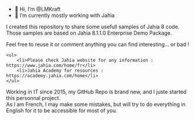 - 👋 Hi, I’m @LMKraft
- 🌱 I’m currently mostly working with Jahia

<p>
	I created this repository to share some usefull samples of Jahia 8 code.<br />
	Those samples are based on Jahia 8.1.1.0 Enterprise Demo Package.
</p>

<p>
	Feel free to reuse it or comment anything you can find interesting... or bad !

	<ul>
		<li>Please check Jahia website for any information : https://www.jahia.com/home/fr</li>
		<li>Jahia Academy for resources : https://academy.jahia.com/home</li>
	</ul>
</p>

<p>
	Working in IT since 2015, my GitHub Repo is brand new, and I juste started this personnal project.<br />
	As I am French, I may make some mistakes, but will try to do everything in English for it to be accessible for most of you.
</p>